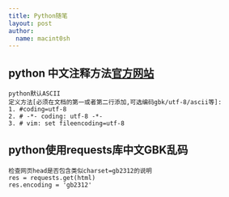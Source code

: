 ```yaml
---
title: Python随笔
layout: post
author:
  name: macint0sh
---
```

## python 中文注释方法[官方网站](http://www.python.org/dev/peps/pep-0263/)    

    python默认ASCII     
    定义方法[必须在文档的第一或者第二行添加,可选编码gbk/utf-8/ascii等]:        
    1. #coding=utf-8                
    2. # -*- coding: utf-8 -*-       
    3. # vim: set fileencoding=utf-8        

## python使用requests库中文GBK乱码

    检查网页head是否包含类似charset=gb2312的说明
    res = requests.get(html)
    res.encoding = 'gb2312'


